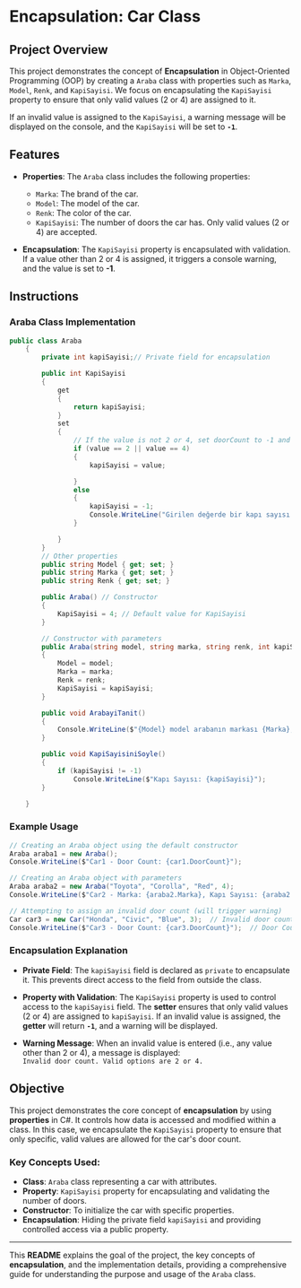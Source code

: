# Encapsulation: Car Class

## Project Overview

This project demonstrates the concept of **Encapsulation** in Object-Oriented Programming (OOP) by creating a `Araba` class with properties such as `Marka`, `Model`, `Renk`, and `KapiSayisi`. We focus on encapsulating the `KapiSayisi` property to ensure that only valid values (2 or 4) are assigned to it.

If an invalid value is assigned to the `KapiSayisi`, a warning message will be displayed on the console, and the `KapiSayisi` will be set to **`-1`**.

## Features

- **Properties**: The `Araba` class includes the following properties:
  - `Marka`: The brand of the car.
  - `Model`: The model of the car.
  - `Renk`: The color of the car.
  - `KapiSayisi`: The number of doors the car has. Only valid values (2 or 4) are accepted.
  
- **Encapsulation**: The `KapiSayisi` property is encapsulated with validation. If a value other than 2 or 4 is assigned, it triggers a console warning, and the value is set to **-1**.

## Instructions

### **Araba Class Implementation**

```csharp
public class Araba
    {
        private int kapiSayisi;// Private field for encapsulation

        public int KapiSayisi
        {
            get
            {
                return kapiSayisi;
            }
            set
            {
                // If the value is not 2 or 4, set doorCount to -1 and display a warning
                if (value == 2 || value == 4)
                {
                    kapiSayisi = value;

                }
                else
                {
                    kapiSayisi = -1;
                    Console.WriteLine("Girilen değerde bir kapı sayısı yoktur. Yanlış girdi.");
                }

            }
        }
        // Other properties
        public string Model { get; set; }
        public string Marka { get; set; }
        public string Renk { get; set; }

        public Araba() // Constructor
        {
            KapiSayisi = 4; // Default value for KapiSayisi
        }

        // Constructor with parameters
        public Araba(string model, string marka, string renk, int kapiSayisi)
        {
            Model = model;
            Marka = marka;
            Renk = renk;
            KapiSayisi = kapiSayisi;
        }

        public void ArabayiTanit()
        {
            Console.WriteLine($"{Model} model arabanın markası {Marka}, rengi {Renk}");
        }

        public void KapiSayisiniSoyle()
        {
            if (kapiSayisi != -1)
                Console.WriteLine($"Kapı Sayısı: {kapiSayisi}");
        }

    }
```

### **Example Usage**

```csharp
// Creating an Araba object using the default constructor
Araba araba1 = new Araba();
Console.WriteLine($"Car1 - Door Count: {car1.DoorCount}");  

// Creating an Araba object with parameters
Araba araba2 = new Araba("Toyota", "Corolla", "Red", 4);
Console.WriteLine($"Car2 - Marka: {araba2.Marka}, Kapı Sayısı: {araba2.KapiSayisi}");  

// Attempting to assign an invalid door count (will trigger warning)
Car car3 = new Car("Honda", "Civic", "Blue", 3);  // Invalid door count
Console.WriteLine($"Car3 - Door Count: {car3.DoorCount}");  // Door Count: -1 (Invalid)
```

### **Encapsulation Explanation**

- **Private Field**: The `kapiSayisi` field is declared as `private` to encapsulate it. This prevents direct access to the field from outside the class.
  
- **Property with Validation**: The `KapiSayisi` property is used to control access to the `kapiSayisi` field. The **setter** ensures that only valid values (2 or 4) are assigned to `kapiSayisi`. If an invalid value is assigned, the **getter** will return **`-1`**, and a warning will be displayed.

- **Warning Message**: When an invalid value is entered (i.e., any value other than 2 or 4), a message is displayed:  
  `Invalid door count. Valid options are 2 or 4.`


## Objective

This project demonstrates the core concept of **encapsulation** by using **properties** in C#. It controls how data is accessed and modified within a class. In this case, we encapsulate the `KapiSayisi` property to ensure that only specific, valid values are allowed for the car's door count.

### **Key Concepts Used:**
- **Class**: `Araba` class representing a car with attributes.
- **Property**: `KapiSayisi` property for encapsulating and validating the number of doors.
- **Constructor**: To initialize the car with specific properties.
- **Encapsulation**: Hiding the private field `kapiSayisi` and providing controlled access via a public property.

---

This **README** explains the goal of the project, the key concepts of **encapsulation**, and the implementation details, providing a comprehensive guide for understanding the purpose and usage of the `Araba` class.